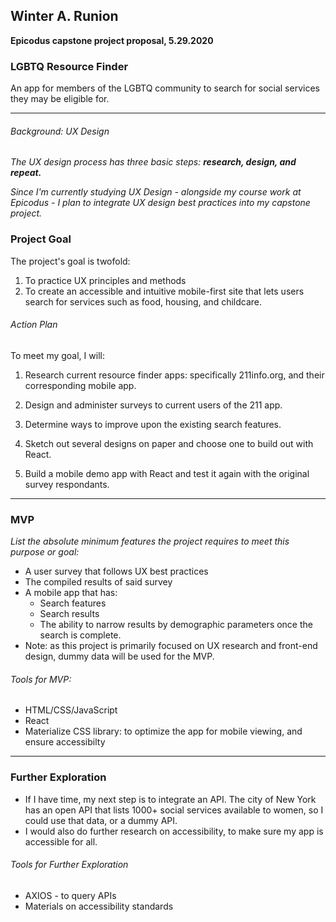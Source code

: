 ## Winter A. Runion
**Epicodus capstone project proposal, 5.29.2020**

### LGBTQ Resource Finder
An app for members of the LGBTQ community to search for social services they may be eligible for.
*****
###### Background: UX Design
_The UX design process has three basic steps: **research, design, and repeat.**_

_Since I'm currently studying UX Design - alongside my course work at Epicodus - I plan to integrate UX design best practices into my capstone project._

### Project Goal
The project's goal is twofold: 
  1. To practice UX  principles and methods
  2. To create an accessible and intuitive mobile-first site that lets users search for services such as food, housing, and childcare.

###### Action Plan
To meet my goal, I will:
1. Research current resource finder apps: specifically 211info.org, and their corresponding mobile app.

2. Design and administer surveys to current users of the 211 app.

3. Determine ways to improve upon the existing search features. 

4. Sketch out several designs on paper and choose one to build out with React.

5. Build a mobile demo app with React and test it again with the original survey respondants.
*****
<!-- ###### Background: LGBTQ Focus

I chose to center the app's focus on the LGBTQ community because: 
  * It's a cause I'm both a part of and passionate about
  * It's clearly distinct from any services that are currently being offered, so that no claims of copyright infringement can be made. 
  * It can still show general social services, such as food, housing, and childcare, so the scope of the search can stay essentially the same.

I chose to focus on a mobile build because:

  * "Mobile first" is an important design principle
  * A mobile app is more accessible to vulnerable populations - not everyone has computer access, but most people have a phone. 
  * I haven't yet created a mobile first build, so it's a good challenge!  -->

### MVP
_List the absolute minimum features the project requires to meet this purpose or goal:_
* A user survey that follows UX best practices
* The compiled results of said survey
* A mobile app that has:
  * Search features
  * Search results
  * The ability to narrow results by demographic parameters once the search is complete.
* Note: as this project is primarily focused on UX research and front-end design, dummy data will be used for the MVP.

###### Tools for MVP:
* HTML/CSS/JavaScript
* React
* Materialize CSS library: to optimize the app for mobile viewing, and ensure accessibilty

* * *

### Further Exploration

* If I have time, my next step is to integrate an API. The city of New York has an open API that lists 1000+ social services available to women, so I could use that data, or a dummy API.
* I would also do further research on accessibility, to make sure my app is accessible for all. 

###### Tools for Further Exploration
* AXIOS - to query APIs
* Materials on accessibility standards

<!-- _In a perfect world I would:_
* Continue the UX design process of "Research, Design, Repeat."
  * Ask the original survey participants for feedback on my new app.
  * Compile the results and determine what changes need to be made.
  * Integrate those changes into my app.
* Spend more time looking into accessibility standards, and making sure my app meets them.
* Spend time learning tools like FIGMA, so that I could ask users for feedback on new ideas or features. -->

<!-- Data Source: 
https://data.cityofnewyork.us/resource/pqg4-dm6b.json -->
